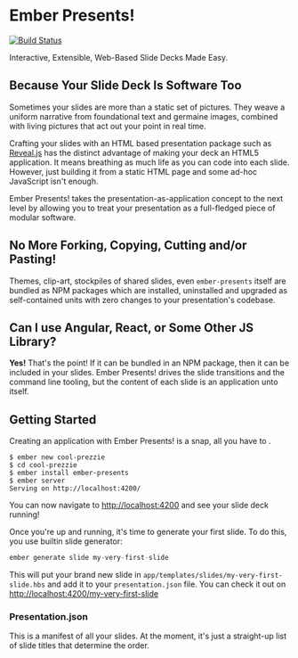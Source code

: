 # Ember Presents!

[![Build Status](https://travis-ci.org/cowboyd/ember-presents.svg?branch=master)](https://travis-ci.org/cowboyd/ember-presents)

Interactive, Extensible, Web-Based Slide Decks Made Easy.

## Because Your Slide Deck Is Software Too

Sometimes your slides are more than a static set of
pictures. They weave a uniform narrative from foundational text and
germaine images, combined with living pictures that act out your point
in real time.

Crafting your slides with an HTML based presentation package such as
[Reveal.js][1] has the distinct advantage of making your deck an
HTML5 application. It means breathing as much life as you can code
into each slide. However, just building it from a static HTML page
and some ad-hoc JavaScript isn't enough.

Ember Presents! takes the presentation-as-application concept to the
next level by allowing you to treat your presentation as a
full-fledged piece of modular software.

## No More Forking, Copying, Cutting and/or Pasting!

Themes, clip-art, stockpiles of shared slides, even `ember-presents`
itself are bundled as NPM packages which are installed, uninstalled
and upgraded as self-contained units with zero changes to
your presentation's codebase.

## Can I use Angular, React, or Some Other JS Library?

__Yes!__ That's the point! If it can be bundled in an NPM package, then it
can be included in your slides. Ember Presents! drives the slide
transitions and the command line tooling, but the content of each
slide is an application unto itself.

## Getting Started

Creating an application with Ember Presents! is a snap, all you have to .

```
$ ember new cool-prezzie
$ cd cool-prezzie
$ ember install ember-presents
$ ember server
Serving on http://localhost:4200/
```

You can now navigate to [http://localhost:4200][2]
and see your slide deck running!

Once you're up and running, it's time to generate your first slide. To
do this, you use builtin slide generator:

```js
ember generate slide my-very-first-slide
```

This will put your brand new slide in
`app/templates/slides/my-very-first-slide.hbs` and add it to your
`presentation.json` file. You can check it out on
[http://localhost:4200/my-very-first-slide](http://localhost:4200/my-very-first-slide)

### Presentation.json

This is a manifest of all your slides. At the moment, it's just a
straight-up list of slide titles that determine the order.


[1]: http://slid.es
[2]: http://localhost:4200
